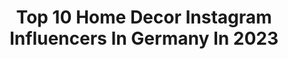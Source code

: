 ---
title: Top 10 Home Decor Instagram Influencers In Germany In 2023
description: >-
  Find top home decor Instagram influencers in Germany in 2023. Most popular hashtags: #homedecor #interiordesign #interior #livingroom.
platform: Instagram
hits: 503
text_top: Analyze the best Instagram accounts on inBeat.
text_bottom: Our search engine aggregates 503 Instagram influencers like this in Germany for you to contact.
profiles:
  - username: "selinata"
    fullname: >-
      SELINA
    bio: >-
      🌼Lifestyle🌼 DIY🌼 Creative mind🌼 ❤ @jonas3_3 👫 Own homedecor shop 🛍️ makrameebyselina
    location: "Germany"
    followers: 5563
    engagement: 620
    commentsToLikes: 0.072358
    id: ck6u9q2hxyz2z0j71qhogv49j
    verified: false
    hashtags: "#anajohnson, #wintervibes, #explorersauruspresets, #winterwonderland"
  - username: "my.flower.cottage"
    fullname: >-
      ~M~M~
    bio: >-
      🍃🌸🏠🌷Flowers&Homedecor 🌾🏡🌱🌾Nature&Garden 📷Photograhpylover❤️ 🕊Enjoy every moment of life🕊
    location: "Germany"
    followers: 12358
    engagement: 1183
    commentsToLikes: 0.043259
    id: ck8t8mhkbkzt90j78ewjp91av
    verified: false
    hashtags: "#kranz, #blumenliebe, #flowersmakesmehappy, #flowerstagram"
  - username: "sabrinafelizitas"
    fullname: >-
      Sabrina | Lifestyle & Interior
    bio: >-
      content creator & decor enthusiast 📷sharing beautiful moments in squares 📍Northern Germany #momentsofmine #mybeigelife #homedecor
    location: "Germany"
    followers: 57807
    engagement: 636
    commentsToLikes: 0.030764
    id: ck0vxr0yn09xl0i195n9uodg4
    verified: false
    hashtags: "#fromabove, #capturequite, #cottagecoreaesthetic, #hyggedecor"
  - username: "casa.loggia"
    fullname: >-
      Giusy
    bio: >-
      ◌ HOMEDECORATION ◌ ARCHITECT-DESIGNED HOUSE ◌ INTERIORDESIGN ◌ LIFESTYLE interiorBﾚ⊕ggεr | #casa_loggia ∇ Impressum | Datenschutz ∇
    location: "Germany"
    followers: 23167
    engagement: 294
    commentsToLikes: 0.178563
    id: ck8t97px8n5ly0j78ltgtxyfy
    verified: false
    hashtags: "#nordichome, #homedesign, #myhome, #hallwaydecor"
  - username: "_ninamarisa_"
    fullname: >-
      𝒩𝒾𝓃𝒶
    bio: >-
      ♡
    location: "Germany"
    followers: 30917
    engagement: 206
    commentsToLikes: 0.043046
    id: ckapauqgmxjmn0i78ksxfvz1k
    verified: false
    hashtags: "#dogsofinstagram, #poetry, #homedecor, #shoulderflexibility"
  - username: "home.inspiratixn"
    fullname: >-
      Inspiration🌸
    bio: >-
      Alles rund um Inspiration 💓 Kooperation? DM oder E-Mail Follow @mumofyua -> meine privat Seite
    location: "Germany"
    followers: 132412
    engagement: 196
    commentsToLikes: 0.012418
    id: ck0tzym1ws0op0i19bu1vf0yo
    verified: false
    hashtags: ""
  - username: "eigenheimliebe"
    fullname: >-
      INTERIOR | LIFESTYLE | INSPO
    bio: >-
      Leonie 🏡 Hausbau 2018/19 | Einzug 09/2019 💍 Wifey 📍 Franken ⚪️🔴 ✉️: eigenheimliebe@web.de
    location: "Germany"
    followers: 87641
    engagement: 189
    commentsToLikes: 0.080241
    id: ck0u2nmez0hxb0i19fwoeh069
    verified: false
    hashtags: "#newhome, #sylvester, #blonde, #bathroomdesign"
  - username: "interior_by_kati"
    fullname: >-
      Kati | Interior Inspiration
    bio: >-
      𝐈𝐧𝐭𝐞𝐫𝐢𝐨𝐫 & 𝐎𝐮𝐭𝐝𝐨𝐨𝐫 | 𝐃𝐈𝐘 | 𝐓𝐫𝐚𝐯𝐞𝐥 | 𝐅𝐨𝐨𝐝 ✉️interiorbykati@t-online.de #interiorbykati für reposts 👇🏼Impressum&Datenschutz
    location: "Germany"
    followers: 154402
    engagement: 188
    commentsToLikes: 0.016516
    id: ck13bqej8wof00i19txtir3s6
    verified: false
    hashtags: "#inspohome, #instainterior, #whenthesungoesdo, #urlaubsfotos"
  - username: "uls_andthekids"
    fullname: >-
      Ulli | Interior • Fashion • Lifestyle
    bio: >-
      Hello: uls.andthekids@gmail.com Interior | Lifestyle | Fashion Impressum:
    location: "Germany"
    followers: 65856
    engagement: 187
    commentsToLikes: 0.076438
    id: ck55nuals6zoy0i11ocwl0j65
    verified: false
    hashtags: "#decohome, #fuchsegg, #plantsofinstagram, #interior"
  - username: "alexanderpaar"
    fullname: >-
      Alexander Paar
    bio: >-
      Creative mind w/ a passion for #interior #design #architecture #travel 🤍 Feel free to explore my world 🌍 ✉️ via DM📍based in Germany Impressum
    location: "Germany"
    followers: 137602
    engagement: 125
    commentsToLikes: 0.110677
    id: ck5c4ju3v1i7n0i11jfbj42lc
    verified: false
    hashtags: "#homedecoration, #nordiskdesign, #monochromehome, #altbauliebe"
---